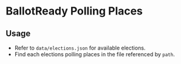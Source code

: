 # BallotReady Polling Places

## Usage

* Refer to `data/elections.json` for available elections.
* Find each elections polling places in the file referenced by `path`.